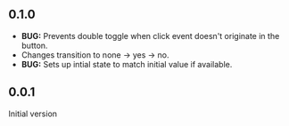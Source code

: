 ## 0.1.0

* __BUG:__ Prevents double toggle when click event doesn't originate in the button.
* Changes transition to none -> yes -> no.
* __BUG:__ Sets up intial state to match initial value if available.

## 0.0.1

Initial version
